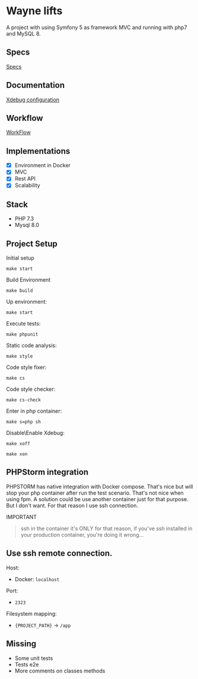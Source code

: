 # Wayne lifts

A project with using Symfony 5 as framework MVC and running with php7 and MySQL 8.

## Specs

<a href="https://dberniell.github.io/Wayne_lifts/" target="blank">Specs</a>

## Documentation

[Xdebug configuration](https://github.com/dberniell/Wayne_lifts/blob/master/docs/GetStarted/Xdebug.md)

## Workflow
[WorkFlow](https://github.com/dberniell/Wayne_lifts/blob/master/docs/WorkFlow.md)

## Implementations

- [x] Environment in Docker
- [x] MVC
- [x] Rest API
- [x] Scalability

## Stack

- PHP 7.3
- Mysql 8.0

## Project Setup
Initial setup

`make start`

Build Environment

`make build`

Up environment:

`make start`

Execute tests:

`make phpunit`

Static code analysis:

`make style`

Code style fixer:

`make cs`

Code style checker:

`make cs-check`

Enter in php container:

`make s=php sh`

Disable\Enable Xdebug:

`make xoff`

`make xon`

## PHPStorm integration

PHPSTORM has native integration with Docker compose. That's nice but will stop your php container after run the test scenario. That's not nice when using fpm. A solution could be use another container just for that purpose. But I don't want. For that reason I use ssh connection.

IMPORTANT

> ssh in the container it's ONLY for that reason, if you've ssh installed in your production container, you're doing it wrong... 

Use ssh remote connection.
---

Host: 
- Docker: `localhost`

Port: 
 - `2323`

Filesystem mapping:
 - `{PROJECT_PATH}` -> `/app`

## Missing

- Some unit tests
- Tests e2e
- More comments on classes methods